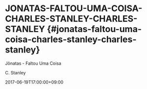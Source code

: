 # JONATAS-FALTOU-UMA-COISA-CHARLES-STANLEY-CHARLES-STANLEY {#jonatas-faltou-uma-coisa-charles-stanley-charles-stanley}

Jônatas - Faltou Uma Coisa

C. Stanley

2017-06-19T17:00:00+09:00